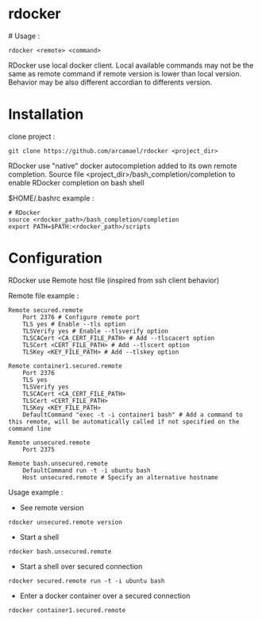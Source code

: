 rdocker
=======

# Usage : 
```
rdocker <remote> <command>
```

RDocker use local docker client. Local available commands may not be the same as remote command if remote version is lower than local version. Behavior may be also different accordian to differents version.

# Installation

clone project : 
```
git clone https://github.com/arcamael/rdocker <project_dir>
```

RDocker use "native" docker autocompletion added to its own remote completion. Source file <project_dir>/bash_completion/completion to enable RDocker completion on bash shell

$HOME/.bashrc example : 

```
# RDocker
source <rdocker_path>/bash_completion/completion
export PATH=$PATH:<rdocker_path>/scripts
```

# Configuration

RDocker use Remote host file (inspired from ssh client behavior)

Remote file example : 

```
Remote secured.remote
	Port 2376 # Configure remote port
	TLS yes # Enable --tls option
	TLSVerify yes # Enable --tlsverify option
	TLSCACert <CA_CERT_FILE_PATH> # Add --tlscacert option
	TLSCert <CERT_FILE_PATH> # Add --tlscert option
	TLSKey <KEY_FILE_PATH> # Add --tlskey option
	
Remote container1.secured.remote
	Port 2376
	TLS yes
	TLSVerify yes
	TLSCACert <CA_CERT_FILE_PATH>
	TLSCert <CERT_FILE_PATH>
	TLSKey <KEY_FILE_PATH>
	DefaultCommand "exec -t -i container1 bash" # Add a command to this remote, will be automatically called if not specified on the command line

Remote unsecured.remote
	Port 2375

Remote bash.unsecured.remote
	DefaultCommand run -t -i ubuntu bash
	Host unsecured.remote # Specify an alternative hostname
```

Usage example : 
* See remote version
```
rdocker unsecured.remote version
```
* Start a shell
```
rdocker bash.unsecured.remote
```
* Start a shell over secured connection
```
rdocker secured.remote run -t -i ubuntu bash
```
* Enter a docker container over a secured connection
```
rdocker container1.secured.remote
```
